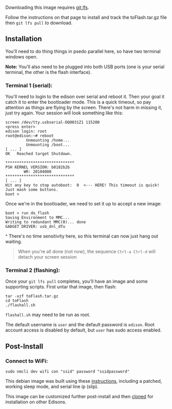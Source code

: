 Downloading this image requires [git lfs](https://git-lfs.github.com/).

Follow the instructions on that page to install and track the toFlash.tar.gz
file then `git lfs pull` to download.

## Installation

You'll need to do thing things in psedo parallel here, so have two terminal windows open.

**Note:** You'll also need to be plugged into both USB ports (one is your serial terminal,
the other is the flash interface).

### Terminal 1 (serial):

You'll need to login to the edison over serial and reboot it. Then your goal it catch it
to enter the bootloader mode. This is a quick timeout, so pay attention as things are
flying by the screen. There's not harm in missing it, just try again. Your session will
look something like this:

```
screen /dev/tty.usbserial-DQ0031Z1 115200
<press enter>
edison login: root
root@edison:~# reboot
         Unmounting /home...
         Unmounting /boot...
[ ... ]
OK   Reached target Shutdown.

******************************
PSH KERNEL VERSION: b0182b2b
		WR: 20104000
******************************
[ ... ]
Hit any key to stop autoboot:  0  <--- HERE! This timeout is quick! Just mash some buttons.
boot >
```
Once we're in the bootloader, we need to set it up to accept a new image:

```
boot > run do_flash
Saving Environment to MMC...
Writing to redundant MMC(0)... done
GADGET DRIVER: usb_dnl_dfu
```

^ There's no time sensitivity here, so this terminal can now just hang out waiting.

> When you're all done (not now), the sequence `Ctrl-a Ctrl-d` will detach your screen session

### Terminal 2 (flashing):

Once your `git lfs pull` completes, you'll have an image and some supporting scripts.
First untar that image, then flash:

```
tar -xzf toFlash.tar.gz
cd toFlash
./flashall.sh
```

`flashall.sh` may need to be run as root.

The default username is `user` and the default password is `edison`. Root account access is disabled by default, but `user` has sudo access enabled.

## Post-Install

### Connect to WiFi:
```
sudo nmcli dev wifi con "ssid" password "ssidpassword"
```

This debian image was built using these [instructions](https://jakehewitt.github.io/custom-edison-image/), including a patched, working sleep mode, and serial line ip (slip).

This image can be customized further post-install and then [cloned](clone.md) for installation on other Edisons.
